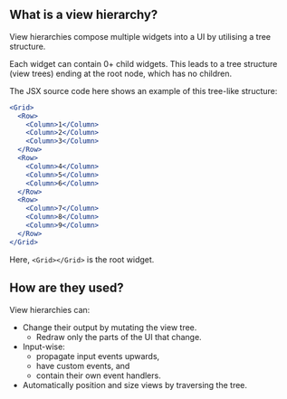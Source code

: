 ## What is a view hierarchy?
View hierarchies compose multiple widgets into a UI by utilising a tree structure.

Each widget can contain 0+ child widgets. This leads to a tree structure (view trees) ending at the root node, which has no children.

The JSX source code here shows an example of this tree-like structure:
```jsx
<Grid>
  <Row>
    <Column>1</Column>
    <Column>2</Column>
    <Column>3</Column>
  </Row>
  <Row>
	<Column>4</Column>
	<Column>5</Column>
	<Column>6</Column>
  </Row>
  <Row>
	<Column>7</Column>
	<Column>8</Column>
	<Column>9</Column>
  </Row>
</Grid>
```

Here, `<Grid></Grid>` is the root widget.
## How are they used?
View hierarchies can:
- Change their output by mutating the view tree.
	- Redraw only the parts of the UI that change.
- Input-wise:
	- propagate input events upwards,
	- have custom events, and
	- contain their own event handlers.
- Automatically position and size views by traversing the tree.
